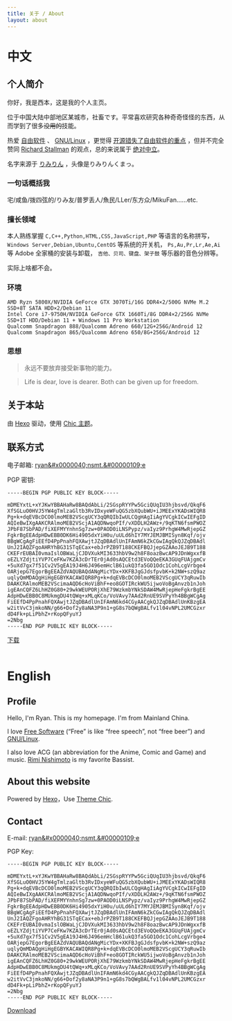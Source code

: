 ```yaml
---
title: 关于 / About
layout: about
---
```


# 中文

## 个人简介

你好，我是西本，这是我的个人主页。

位于中国大陆中部地区某城市，社畜です。平常喜欢研究各种奇奇怪怪的东西，从而学到了很多~~没用的~~技能。

热爱 [自由软件](http://www.gnu.org/philosophy/free-sw.zh-cn.html) 、 [GNU/Linux](http://www.gnu.org/gnu/gnu-linux-faq.zh-cn.html#why) ，更觉得 [开源错失了自由软件的重点](http://www.gnu.org/philosophy/open-source-misses-the-point.zh-cn.html) ，但并不完全赞同 [Richard Stallman](https://en.wikipedia.org/wiki/Richard_Stallman) 的观点，总的来说属于 [绝对中立](<https://zh.wikipedia.org/wiki/%E9%98%B5%E8%90%A5_(%E9%BE%99%E4%B8%8E%E5%9C%B0%E4%B8%8B%E5%9F%8E)#%E7%BB%9D%E5%AF%B9%E4%B8%AD%E7%AB%8B>)。

名字来源于 [りみりん](https://zh.wikipedia.org/wiki/%E8%A5%BF%E6%9C%AC%E6%A2%A8%E7%BE%8E) ，头像是りみりんくまっ。

### 一句话概括我

宅/咸鱼/拨四弦的/りみ友/普罗丢人/魚民/LLer/东方众/MikuFan……etc.

### 擅长领域

本人熟练掌握 `C,C++,Python,HTML,CSS,JavaScript,PHP` 等语言的名称拼写， `Windows Server,Debian,Ubuntu,CentOS` 等系统的开关机， `Ps,Au,Pr,Lr,Ae,Ai` 等 Adobe 全家桶的安装与卸载， `吉他、贝司、键盘、架子鼓` 等乐器的音色分辨等。

实际上啥都不会。

### 环境

```
AMD Ryzn 5800X/NVIDIA GeForce GTX 3070Ti/16G DDR4×2/500G NVMe M.2 SSD+8T SATA HDD×2/Debian 11
Intel Core i7-9750H/NVIDIA GeForce GTX 1660Ti/8G DDR4×2/256G NVMe SSD+1T HDD/Debian 11 + Windows 11 Pro Workstation
Qualcomm Snapdragon 888/Qualcomm Adreno 660/12G+256G/Android 12
Qualcomm Snapdragon 865/Qualcomm Adreno 650/8G+256G/Android 12
```

### 思想

> 永远不要放弃接受新事物的能力。

> Life is dear, love is dearer. Both can be given up for freedom.

## 关于本站

由 [Hexo](https://hexo.io) 驱动，使用 [Chic 主题](https://github.com/Siricee/hexo-theme-Chic)。

## 联系方式

电子邮箱: [&#000114;&#0121;&#0000097;&#0110;&#x0000040;&#000110;&#x73;&#x6d;&#x00074;&#0000046;&#00000109;&#0000101;](mailto:ryan@nsmt.me)

PGP 密钥:

```
-----BEGIN PGP PUBLIC KEY BLOCK-----

mDMEYxtL+xYJKwYBBAHaRw8BAQdAbLi/2SGspRYYPw5GciQUqIU3hjbsvd/QkqF6
XfSGLuO0HVJ5YW4gTmlzaGltb3RvIDxyeWFuQG5zbXQubWU+iJMEExYKADsWIQR8
Pg+k+dqEVBcDCO0lmoMEB2VScgUCY3qQRQIbIwULCQgHAgIiAgYVCgkICwIEFgID
AQIeBwIXgAAKCRAlmoMEB2VScjA1AQDNwqoPIf/vXDDLH2AWz+/9qKTN6fsmPWOZ
JPbF87SbPAD/fiXEFMYYnhnSg7zw+0PAOD0iLNSPypz/vaIyz9PrhgW4MwRjepGZ
FgkrBgEEAdpHDwEBB0DK6Hi4905dxYiH0u/uULd6hIY7MYJEMJBMISyn8Kqf/ojv
BBgWCgAgFiEEfD4PpPnahFQXAwjtJZqDBAdlUnIFAmN6kZkCGwIAgQkQJZqDBAdl
UnJ2IAQZFgoAHRYhBG31STqECax+ebJrPZB9T188CKEFBQJjepGZAAoJEJB9T188
CKEFrEUBAI0vmaIslOBWaLjCJDVXukMI3633hbV9w2h8F8oazBwcAP9JDnWgxxfB
oEZLYZdjtiYVP7CeFKw7KZA3cDrTEr0jAd0sAQCEtd3EVoQQeEKA3GUqFUAjgmCv
+5uXd7gx7f51Cv2V5gEA19J4H6J496emHclB61ukQ3fa5GO1Odc1CohLcgVrbge4
OARjepG7EgorBgEEAZdVAQUBAQdANgMicYDx+XKFBJgGJdsfpvbK+k2NW+szQ9az
uqlyQmMDAQgHiHgEGBYKACAWIQR8Pg+k+dqEVBcDCO0lmoMEB2VScgUCY3qRuwIb
DAAKCRAlmoMEB2VScimaAQD6cHoViBhF+eo8GOTIRckWU5ijwoVoBgAnvzb1nJoh
igEAnCQFZ6LhHZ0G80+29wkWEUPORjXhE79WzkmbYNkSDAW4MwRjepHeFgkrBgEE
AdpHDwEBB0C8MUkmgDU4tQWq+xMLqKCo/VoVAvy7AAd2RnUE9SVPyYh4BBgWCgAg
FiEEfD4PpPnahFQXAwjtJZqDBAdlUnIFAmN6kd4CGyAACgkQJZqDBAdlUnKBzgEA
w2itVvC3jmkoNN/g66+Dof2y8aNA3P9n1+gG8s7bQWgBALfv1l04vNPL2UMCGzxr
dD4Fk+pLiPbhZ+rKopQFyuYJ
=2Nbg
-----END PGP PUBLIC KEY BLOCK-----
```

[下载](../key/encrypt-pub-key.pgp)
<br>
<br>

# English

## Profile

Hello, I'm Ryan. This is my homepage. I'm from Mainland China.

I love [Free Software](http://www.gnu.org/philosophy/free-sw.en.html) (“Free” is like “free speech”, not “free beer”) and [GNU/Linux](http://www.gnu.org/gnu/gnu-linux-faq.en.html#why).

I also love ACG (an abbreviation for the Anime, Comic and Game) and music. [Rimi Nishimoto](https://ja.wikipedia.org/wiki/%E8%A5%BF%E6%9C%AC%E3%82%8A%E3%81%BF) is my favorite Bassist.

## About this website

Powered by [Hexo](https://hexo.io)，Use [Theme Chic](https://github.com/Siricee/hexo-theme-Chic).

## Contact

E-mail: [&#000114;&#0121;&#0000097;&#0110;&#x0000040;&#000110;&#x73;&#x6d;&#x00074;&#0000046;&#00000109;&#0000101;](mailto:ryan@nsmt.me)

PGP Key:

```
-----BEGIN PGP PUBLIC KEY BLOCK-----

mDMEYxtL+xYJKwYBBAHaRw8BAQdAbLi/2SGspRYYPw5GciQUqIU3hjbsvd/QkqF6
XfSGLuO0HVJ5YW4gTmlzaGltb3RvIDxyeWFuQG5zbXQubWU+iJMEExYKADsWIQR8
Pg+k+dqEVBcDCO0lmoMEB2VScgUCY3qQRQIbIwULCQgHAgIiAgYVCgkICwIEFgID
AQIeBwIXgAAKCRAlmoMEB2VScjA1AQDNwqoPIf/vXDDLH2AWz+/9qKTN6fsmPWOZ
JPbF87SbPAD/fiXEFMYYnhnSg7zw+0PAOD0iLNSPypz/vaIyz9PrhgW4MwRjepGZ
FgkrBgEEAdpHDwEBB0DK6Hi4905dxYiH0u/uULd6hIY7MYJEMJBMISyn8Kqf/ojv
BBgWCgAgFiEEfD4PpPnahFQXAwjtJZqDBAdlUnIFAmN6kZkCGwIAgQkQJZqDBAdl
UnJ2IAQZFgoAHRYhBG31STqECax+ebJrPZB9T188CKEFBQJjepGZAAoJEJB9T188
CKEFrEUBAI0vmaIslOBWaLjCJDVXukMI3633hbV9w2h8F8oazBwcAP9JDnWgxxfB
oEZLYZdjtiYVP7CeFKw7KZA3cDrTEr0jAd0sAQCEtd3EVoQQeEKA3GUqFUAjgmCv
+5uXd7gx7f51Cv2V5gEA19J4H6J496emHclB61ukQ3fa5GO1Odc1CohLcgVrbge4
OARjepG7EgorBgEEAZdVAQUBAQdANgMicYDx+XKFBJgGJdsfpvbK+k2NW+szQ9az
uqlyQmMDAQgHiHgEGBYKACAWIQR8Pg+k+dqEVBcDCO0lmoMEB2VScgUCY3qRuwIb
DAAKCRAlmoMEB2VScimaAQD6cHoViBhF+eo8GOTIRckWU5ijwoVoBgAnvzb1nJoh
igEAnCQFZ6LhHZ0G80+29wkWEUPORjXhE79WzkmbYNkSDAW4MwRjepHeFgkrBgEE
AdpHDwEBB0C8MUkmgDU4tQWq+xMLqKCo/VoVAvy7AAd2RnUE9SVPyYh4BBgWCgAg
FiEEfD4PpPnahFQXAwjtJZqDBAdlUnIFAmN6kd4CGyAACgkQJZqDBAdlUnKBzgEA
w2itVvC3jmkoNN/g66+Dof2y8aNA3P9n1+gG8s7bQWgBALfv1l04vNPL2UMCGzxr
dD4Fk+pLiPbhZ+rKopQFyuYJ
=2Nbg
-----END PGP PUBLIC KEY BLOCK-----
```

[Download](../key/encrypt-pub-key.pgp)
